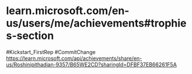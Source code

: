 # learn.microsoft.com/en-us/users/me/achievements#trophies-section
#Kickstart_FirstRep
#CommitChange
https://learn.microsoft.com/api/achievements/share/en-us/Roshinipithadian-9357/B65WE2CD?sharingId=DFBF37EB66261F5A
